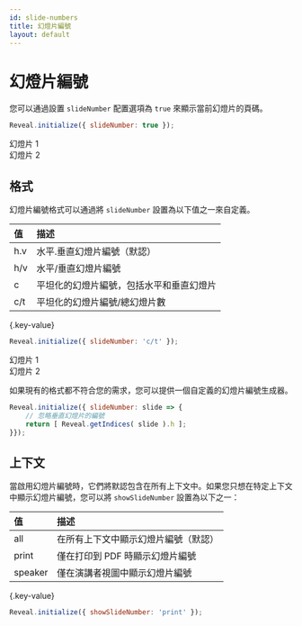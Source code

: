 ```yaml
---
id: slide-numbers
title: 幻燈片編號
layout: default
---
```


# 幻燈片編號

您可以通過設置 `slideNumber` 配置選項為 `true` 來顯示當前幻燈片的頁碼。

```js
Reveal.initialize({ slideNumber: true });
```
<div class="reveal reveal-example" data-config='{"slideNumber": true}'>
  <div class="slides">
    <section>幻燈片 1</section>
    <section>幻燈片 2</section>
  </div>
</div>

## 格式

幻燈片編號格式可以通過將 `slideNumber` 設置為以下值之一來自定義。

| 值      | 描述
| :-      | :-
| h.v     | 水平.垂直幻燈片編號（默認）
| h/v     | 水平/垂直幻燈片編號
| c       | 平坦化的幻燈片編號，包括水平和垂直幻燈片
| c/t     | 平坦化的幻燈片編號/總幻燈片數
{.key-value}

```js
Reveal.initialize({ slideNumber: 'c/t' });
```
<div class="reveal reveal-example" data-config='{"slideNumber": "c/t"}'>
  <div class="slides">
    <section>幻燈片 1</section>
    <section>幻燈片 2</section>
  </div>
</div>

如果現有的格式都不符合您的需求，您可以提供一個自定義的幻燈片編號生成器。

```js
Reveal.initialize({ slideNumber: slide => {
    // 忽略垂直幻燈片的編號
    return [ Reveal.getIndices( slide ).h ];
}});
```

## 上下文

當啟用幻燈片編號時，它們將默認包含在所有上下文中。如果您只想在特定上下文中顯示幻燈片編號，您可以將 ``showSlideNumber`` 設置為以下之一：

| 值      | 描述
| :-      | :-
| all     | 在所有上下文中顯示幻燈片編號（默認）
| print   | 僅在打印到 PDF 時顯示幻燈片編號
| speaker | 僅在演講者視圖中顯示幻燈片編號
{.key-value}

```js
Reveal.initialize({ showSlideNumber: 'print' });
```